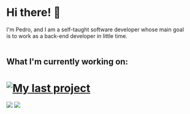 # Hi there! 🧐


I'm Pedro, and I am a self-taught software developer whose main goal <br>
is to work as a back-end developer in little time. 
<br><br>

## What I'm currently working on:

[![My last project](https://github-readme-stats.vercel.app/api/pin/?username=pecampelo&repo=login-api&theme=dracula&hide_border=true)](https://github.com/pecampelo/login-api)
===
 
<div justify-content='center'>
  <img src='https://github-readme-stats.vercel.app/api?username=pecampelo&show_icons=true&theme=dracula&hide_border=true&include_all_commits=true'>
  <img src='https://github-readme-stats.vercel.app/api/top-langs/?username=pecampelo&layout=compact&theme=dracula&hide_border=true&langs_count=10'>
</div>
